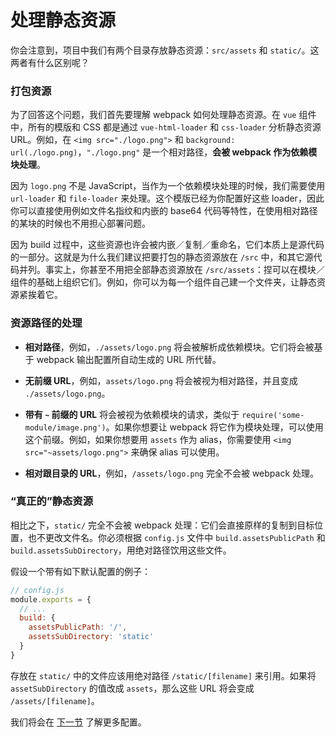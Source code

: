 # 处理静态资源

你会注意到，项目中我们有两个目录存放静态资源：`src/assets` 和 `static/`。这两者有什么区别呢？

### 打包资源

为了回答这个问题，我们首先要理解 webpack 如何处理静态资源。在 `vue` 组件中，所有的模版和 CSS 都是通过 `vue-html-loader` 和 `css-loader` 分析静态资源 URL。例如，在 `<img src="./logo.png">` 和 `background: url(./logo.png)`，`"./logo.png"` 是一个相对路径，**会被 webpack 作为依赖模块处理**。

因为 `logo.png` 不是 JavaScript，当作为一个依赖模块处理的时候，我们需要使用 `url-loader` 和 `file-loader` 来处理。这个模版已经为你配置好这些 loader，因此你可以直接使用例如文件名指纹和内嵌的 base64 代码等特性，在使用相对路径的某块的时候也不用担心部署问题。

因为 build 过程中，这些资源也许会被内嵌／复制／重命名，它们本质上是源代码的一部分。这就是为什么我们建议把要打包的静态资源放在 `/src` 中，和其它源代码并列。事实上，你甚至不用把全部静态资源放在 `/src/assets`：捏可以在模块／组件的基础上组织它们。例如，你可以为每一个组件自己建一个文件夹，让静态资源紧挨着它。

### 资源路径的处理

- **相对路径**，例如，`./assets/logo.png` 将会被解析成依赖模块。它们将会被基于 webpack 输出配置所自动生成的 URL 所代替。

- **无前缀 URL**，例如，`assets/logo.png` 将会被视为相对路径，并且变成 `./assets/logo.png`。

- **带有 `~` 前缀的 URL** 将会被视为依赖模块的请求，类似于 `require('some-module/image.png')`。如果你想要让 webpack 将它作为模块处理，可以使用这个前缀。例如，如果你想要用 `assets` 作为 alias，你需要使用 `<img src="~assets/logo.png">` 来确保 alias 可以使用。

- **相对跟目录的 URL**，例如，`/assets/logo.png` 完全不会被 webpack 处理。

### “真正的”静态资源

相比之下，`static/` 完全不会被 webpack 处理：它们会直接原样的复制到目标位置，也不更改文件名。你必须根据 `config.js` 文件中 `build.assetsPublicPath` 和 `build.assetsSubDirectory`，用绝对路径饮用这些文件。

假设一个带有如下默认配置的例子：

``` js
// config.js
module.exports = {
  // ...
  build: {
    assetsPublicPath: '/',
    assetsSubDirectory: 'static'
  }
}
```

存放在 `static/` 中的文件应该用绝对路径 `/static/[filename]` 来引用。如果将 `assetSubDirectory` 的值改成 `assets`，那么这些 URL 将会变成 `/assets/[filename]`。

我们将会在 [下一节](backend.md) 了解更多配置。



